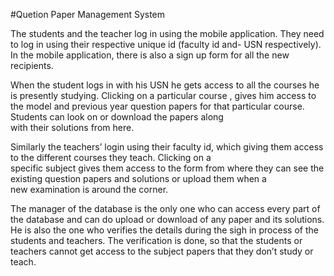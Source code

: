 #Quetion Paper Management System

 The students and the teacher log in using the mobile application. They need to log in using their respective unique id (faculty id and- 
 USN respectively). In the mobile application, there is also a sign up form for all the new recipients.
 
 
 When the student logs in with his USN he gets access to all the courses he is presently studying. Clicking on a particular course , gives
 him access to the model and previous year question papers for that particular course. Students can look on or download the papers along  
 with their solutions from here.
 
 
 Similarly the teachers’ login using their faculty id, which giving them access to the different courses they teach. Clicking on a    
 specific subject gives them access to the form from where they can see the existing question papers and solutions or upload them when a  
 new examination is around the corner.
 
 
 The manager of the database is the only one who can access every part of the database and can do upload or download of any paper and its 
 solutions. He is also the one who verifies the details during the sigh in process of the students and teachers. The verification is done,
 so that the students or teachers cannot get access to the subject papers that they don’t study or teach.



